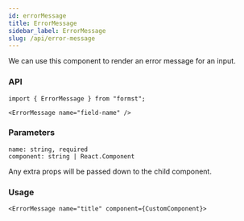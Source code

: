 ```yaml
---
id: errorMessage
title: ErrorMessage
sidebar_label: ErrorMessage
slug: /api/error-message
---
```


We can use this component to render an error message for an input.

### API

```
import { ErrorMessage } from "formst";

<ErrorMessage name="field-name" />
```

### Parameters

```
name: string, required
component: string | React.Component
```

Any extra props will be passed down to the child component.

### Usage

```
<ErrorMessage name="title" component={CustomComponent}>
```
